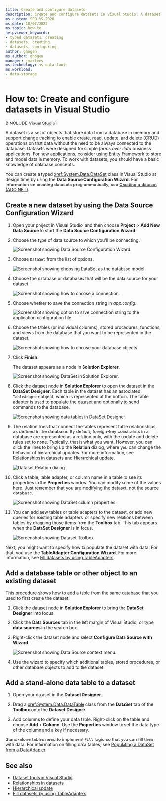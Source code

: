```yaml
---
title: Create and configure datasets
description: Create and configure datasets in Visual Studio. A dataset is a set of objects that store data from a DB in memory and supports CRUD operations on that data.
ms.custom: SEO-VS-2020
ms.date: 10/07/2022
ms.topic: how-to
helpviewer_keywords:
- typed datasets, creating
- datasets, creating
- datasets, configuring
author: ghogen
ms.author: ghogen
manager: jmartens
ms.technology: vs-data-tools
ms.workload:
- data-storage
---
```

# How to: Create and configure datasets in Visual Studio

 [!INCLUDE [Visual Studio](~/includes/applies-to-version/vs-windows-only.md)]

A dataset is a set of objects that store data from a database in memory and support change tracking to enable create, read, update, and delete (CRUD) operations on that data without the need to be always connected to the database. Datasets were designed for simple *forms over data* business applications. For new applications, consider using Entity Framework to store and model data in memory. To work with datasets, you should have a basic knowledge of database concepts.

You can create a typed <xref:System.Data.DataSet> class in Visual Studio at design time by using the **Data Source Configuration Wizard**. For information on creating datasets programmatically, see [Creating a dataset (ADO.NET)](/dotnet/framework/data/adonet/dataset-datatable-dataview/creating-a-dataset).

## Create a new dataset by using the Data Source Configuration Wizard

1. Open your project in Visual Studio, and then choose **Project** > **Add New Data Source** to start the **Data Source Configuration Wizard**.

1. Choose the type of data source to which you'll be connecting.

     ![Screenshot showing Data Source Configuration Wizard.](../data-tools/media/vs-2022/data-source-configuration-wizard.png)

1. Choose `DataSet` from the list of options.

     ![Screenshot showing choosing DataSet as the database model.](./media/vs-2022/data-source-configuration-wizard-2.png)

1. Choose the database or databases that will be the data source for your dataset.

     ![Screenshot showing how to choose a connection.](../data-tools/media/data-source-choose-a-connection.png)

1. Choose whether to save the connection string in *app.config*.

     ![Screenshot showing option to save connection string to the application configuration file.](./media/vs-2022/save-connection-string-to-app-config.png)

1. Choose the tables (or individual columns), stored procedures, functions, and views from the database that you want to be represented in the dataset.

     ![Screenshot showing how to choose your database objects.](../data-tools/media/vs-2022/choose-your-database-objects.png)

1. Click **Finish**.

   The dataset appears as a node in **Solution Explorer**.

   ![Screenshot showing DataSet in Solution Explorer.](../data-tools/media/vs-2022/dataset-in-solution-explorer.png)

1. Click the dataset node in **Solution Explorer** to open the dataset in the **DataSet Designer**. Each table in the dataset has an associated `TableAdapter` object, which is represented at the bottom. The table adapter is used to populate the dataset and optionally to send commands to the database.

   ![Screenshot showing data tables in DataSet Designer.](../data-tools/media/vs-2022/dataset-in-dataset-designer.png)

1. The relation lines that connect the tables represent table relationships, as defined in the database. By default, foreign-key constraints in a database are represented as a relation only, with the update and delete rules set to none. Typically, that is what you want. However, you can click the lines to bring up the **Relation** dialog, where you can change the behavior of hierarchical updates. For more information, see [Relationships in datasets](../data-tools/relationships-in-datasets.md) and [Hierarchical update](../data-tools/hierarchical-update.md).

     ![Dataset Relation dialog](../data-tools/media/vs-2022/dataset-relation-dialog.png)

1. Click a table, table adapter, or column name in a table to see its properties in the **Properties** window. You can modify some of the values here. Just remember that you are modifying the dataset, not the source database.

     ![Screenshot showing DataSet column properties.](../data-tools/media/vs-2022/data-column-properties.png)

1. You can add new tables or table adapters to the dataset, or add new queries for existing table adapters, or specify new relations between tables by dragging those items from the **Toolbox** tab. This tab appears when the **DataSet Designer** is in focus.

     ![Screenshot showing Dataset Toolbox](../data-tools/media/vs-2022/dataset-designer-toolbox.png)

Next, you might want to specify how to populate the dataset with data. For that, you use the **TableAdapter Configuration Wizard**. For more information, see [Fill datasets by using TableAdapters](../data-tools/fill-datasets-by-using-tableadapters.md).

## Add a database table or other object to an existing dataset

This procedure shows how to add a table from the same database that you used to first create the dataset.

1. Click the dataset node in **Solution Explorer** to bring the **DataSet Designer** into focus.

1. Click the **Data Sources** tab in the left margin of Visual Studio, or type **data sources** in the search box.

1. Right-click the dataset node and select **Configure Data Source with Wizard**.

     ![Screenshot showing Data Source context menu.](../data-tools/media/vs-2022/configure-data-source-with-wizard-context-menu.png)

1. Use the wizard to specify which additional tables, stored procedures, or other database objects to add to the dataset.

## Add a stand-alone data table to a dataset

1. Open your dataset in the **Dataset Designer**.

1. Drag a <xref:System.Data.DataTable> class from the **DataSet** tab of the **Toolbox** onto the **Dataset Designer**.

1. Add columns to define your data table. Right-click on the table and choose **Add** > **Column**. Use the **Properties** window to set the data type of the column and a key if necessary.

Stand-alone tables need to implement `Fill` logic so that you can fill them with data. For information on filling data tables, see [Populating a DataSet from a DataAdapter](/dotnet/framework/data/adonet/populating-a-dataset-from-a-dataadapter).

## See also

- [Dataset tools in Visual Studio](../data-tools/dataset-tools-in-visual-studio.md)
- [Relationships in datasets](../data-tools/relationships-in-datasets.md)
- [Hierarchical update](../data-tools/hierarchical-update.md)
- [Fill datasets by using TableAdapters](../data-tools/fill-datasets-by-using-tableadapters.md)
